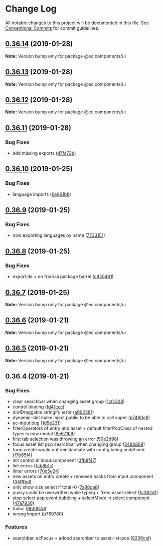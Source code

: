 # Change Log

All notable changes to this project will be documented in this file.
See [Conventional Commits](https://conventionalcommits.org) for commit guidelines.

## [0.36.14](https://github.com/entrecode/ec.components/compare/@ec.components/ui@0.36.13...@ec.components/ui@0.36.14) (2019-01-28)

**Note:** Version bump only for package @ec.components/ui





## [0.36.13](https://github.com/entrecode/ec.components/compare/@ec.components/ui@0.36.12...@ec.components/ui@0.36.13) (2019-01-28)

**Note:** Version bump only for package @ec.components/ui





## [0.36.12](https://github.com/entrecode/ec.components/compare/@ec.components/ui@0.36.11...@ec.components/ui@0.36.12) (2019-01-28)

**Note:** Version bump only for package @ec.components/ui





## [0.36.11](https://github.com/entrecode/ec.components/compare/@ec.components/ui@0.36.10...@ec.components/ui@0.36.11) (2019-01-28)


### Bug Fixes

* add missing exports ([d7fa72b](https://github.com/entrecode/ec.components/commit/d7fa72b))





## [0.36.10](https://github.com/entrecode/ec.components/compare/@ec.components/ui@0.36.9...@ec.components/ui@0.36.10) (2019-01-25)


### Bug Fixes

* language imports ([6e961b8](https://github.com/entrecode/ec.components/commit/6e961b8))





## [0.36.9](https://github.com/entrecode/ec.components/compare/@ec.components/ui@0.36.8...@ec.components/ui@0.36.9) (2019-01-25)


### Bug Fixes

* now exporting languages by name ([7733151](https://github.com/entrecode/ec.components/commit/7733151))





## [0.36.8](https://github.com/entrecode/ec.components/compare/@ec.components/ui@0.36.7...@ec.components/ui@0.36.8) (2019-01-25)


### Bug Fixes

* export de + en from ui package barrel ([c950461](https://github.com/entrecode/ec.components/commit/c950461))





## [0.36.7](https://github.com/entrecode/ec.components/compare/@ec.components/ui@0.36.6...@ec.components/ui@0.36.7) (2019-01-25)

**Note:** Version bump only for package @ec.components/ui





## [0.36.6](https://github.com/entrecode/ec.components/compare/@ec.components/ui@0.36.5...@ec.components/ui@0.36.6) (2019-01-21)

**Note:** Version bump only for package @ec.components/ui





## [0.36.5](https://github.com/entrecode/ec.components/compare/@ec.components/ui@0.36.5...@ec.components/ui@0.36.5) (2019-01-21)

**Note:** Version bump only for package @ec.components/ui





## 0.36.4 (2019-01-21)


### Bug Fixes

* clear searchbar when changing asset group ([1cfc328](https://github.com/entrecode/ec.components/commit/1cfc328))
* control binding ([fd41ccc](https://github.com/entrecode/ec.components/commit/fd41ccc))
* dndDraggable stringify error ([a992381](https://github.com/entrecode/ec.components/commit/a992381))
* dynamic-slot make inject public to be able to call super ([b7460e6](https://github.com/entrecode/ec.components/commit/b7460e6))
* ec-input bug ([1d9e231](https://github.com/entrecode/ec.components/commit/1d9e231))
* filterOperators of entry and asset + default filterPopClass of nested types is now modal ([9e671b9](https://github.com/entrecode/ec.components/commit/9e671b9))
* first tab selection was throwing an error ([50e2d98](https://github.com/entrecode/ec.components/commit/50e2d98))
* focus asset list pop searchbar when changing group ([24868b9](https://github.com/entrecode/ec.components/commit/24868b9))
* form.create would not reinstantiate with config being undefined ([f7b65f4](https://github.com/entrecode/ec.components/commit/f7b65f4))
* init control in input.component ([3fb8f47](https://github.com/entrecode/ec.components/commit/3fb8f47))
* lint errors ([1cb8b1c](https://github.com/entrecode/ec.components/commit/1cb8b1c))
* linter errors ([70d5e24](https://github.com/entrecode/ec.components/commit/70d5e24))
* new assets on entry create + removed hacks from input.component ([04fffbd](https://github.com/entrecode/ec.components/commit/04fffbd))
* only show size select if total>0 ([7a88da8](https://github.com/entrecode/ec.components/commit/7a88da8))
* query could be overwritten while typing + fixed asset select ([1c382d1](https://github.com/entrecode/ec.components/commit/1c382d1))
* stop select pop event bubbling + selectMode in select component ([47a7930](https://github.com/entrecode/ec.components/commit/47a7930))
* todos ([9bf067d](https://github.com/entrecode/ec.components/commit/9bf067d))
* wrong import ([b760780](https://github.com/entrecode/ec.components/commit/b760780))


### Features

* searchbar, ecFocus + added searchbar to asset-list-pop ([8236caf](https://github.com/entrecode/ec.components/commit/8236caf))
